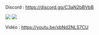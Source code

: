 Discord : https://discord.gg/C3aN2bBVbB

<img src="https://i.imgur.com/iyO7wzX.png">
<img src="https://i.imgur.com/6jyVCsM.png">

Vidéo : https://youtu.be/xbNd2NLS7CU
